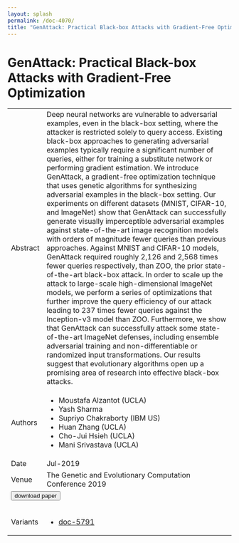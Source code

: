 ```yaml
---
layout: splash
permalink: /doc-4070/
title: "GenAttack: Practical Black-box Attacks with Gradient-Free Optimization"
---
```


# GenAttack: Practical Black-box Attacks with Gradient-Free Optimization

<table>
    <tbody>
    <tr>
        <td>Abstract</td>
        <td>Deep neural networks are vulnerable to adversarial examples, even in the black-box setting, where the attacker is restricted solely to query access. Existing black-box approaches to generating adversarial examples typically require a significant number of queries, either for training a substitute network or performing gradient estimation. We introduce GenAttack, a gradient-free optimization technique that uses genetic algorithms for synthesizing adversarial examples in the black-box setting. Our experiments on different datasets (MNIST, CIFAR-10, and ImageNet) show that GenAttack can successfully generate visually imperceptible adversarial examples against state-of-the-art image recognition models with orders of magnitude fewer queries than previous approaches. Against MNIST and CIFAR-10 models, GenAttack required roughly 2,126 and 2,568 times fewer queries respectively, than ZOO, the prior state-of-the-art black-box attack. In order to scale up the attack to large-scale high-dimensional ImageNet models, we perform a series of optimizations that further improve the query efficiency of our attack leading to 237 times fewer queries against the Inception-v3 model than ZOO. Furthermore, we show that GenAttack can successfully attack some state-of-the-art ImageNet defenses, including ensemble adversarial training and non-differentiable or randomized input transformations. Our results suggest that evolutionary algorithms open up a promising area of research into effective black-box attacks.</td>
    </tr>
    <tr>
        <td>Authors</td>
        <td>
            <ul>
                <li>Moustafa Alzantot (UCLA)</li>
                <li>Yash Sharma</li>
                <li>Supriyo Chakraborty (IBM US)</li>
                <li>Huan Zhang (UCLA)</li>
                <li>Cho-Jui Hsieh (UCLA)</li>
                <li>Mani Srivastava (UCLA)</li>
            </ul>
        </td>
    </tr>
    <tr>
        <td>Date</td>
        <td>Jul-2019</td>
    </tr>
    <tr>
        <td>Venue</td>
        <td>The Genetic and Evolutionary Computation Conference 2019</td>
    </tr>
        <tr>
            <td colspan="2">
                <form method="get" action="https://dais-ita.org/sites/default/files/genattack.pdf">
                    <button type="submit">download paper</button>
                </form>
            </td>
        </tr>
        <tr>
            <td>Variants</td>
            <td>
                <ul>
                    <li><a href="\doc-5791\">doc-5791</a></li>
                </ul>
            </td>
        </tr>
    </tbody>
</table>
